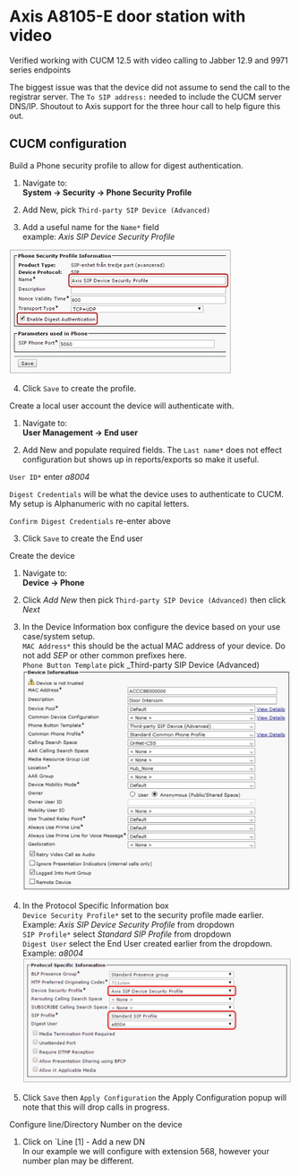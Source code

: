# Axis A8105-E door station with video

Verified working with CUCM 12.5 with video calling to Jabber 12.9 and 9971 series endpoints

The biggest issue was that the device did not assume to send the call to the registrar server. The `To SIP address:` needed to include the CUCM server DNS/IP. Shoutout to Axis support for the three hour call to help figure this out.

## CUCM configuration

Build a Phone security profile to allow for digest authentication.

1. Navigate to:  
**System -> Security -> Phone Security Profile**

2. Add New, pick `Third-party SIP Device (Advanced)`

3. Add a useful name for the `Name*` field  
example: *Axis SIP Device Security Profile*

![Profile Settings snip](/images/CUCM-SecProfile-Axis-DigestAuth.jpg)

4. Click `Save` to create the profile.


Create a local user account the device will authenticate with.

1. Navigate to:  
**User Management -> End user**

2. Add New and populate required fields. The `Last name*` does not effect configuration but shows up in reports/exports so make it useful.

`User ID*` enter *a8004*

`Digest Credentials` will be what the device uses to authenticate to CUCM. My setup is Alphanumeric with no capital letters.

`Confirm Digest Credentials` re-enter above

3. Click `Save` to create the End user

Create the device

1. Navigate to:  
**Device -> Phone**

2. Click _Add New_ then pick `Third-party SIP Device (Advanced)` then click _Next_

3. In the Device Information box configure the device based on your use case/system setup.  
 `MAC Address*` this should be the actual MAC address of your device. Do not add _SEP_ or other common prefixes here.  
 `Phone Button Template` pick _Third-party SIP Device (Advanced)   
![Device Information snip](/images/CUCM-DeviceInfo-Axis.jpg)

4. In the Protocol Specific Information box  
 `Device Security Profile*` set to the security profile made earlier. Example: *Axis SIP Device Security Profile* from dropdown  
 `SIP Profile*` select *Standard SIP Profile* from dropdown  
 `Digest User` select the End User created earlier from the dropdown. Example: *a8004*  
![Protocol Specific snip](/images/CUCM-ProtocolInfo-Axis.jpg)


5. Click `Save` then `Apply Configuration` the Apply Configuration popup will note that this will drop calls in progress.

Configure line/Directory Number on the device

1. Click on `Line [1] - Add a new DN  
In our example we will configure with extension 568, however your number plan may be different.
